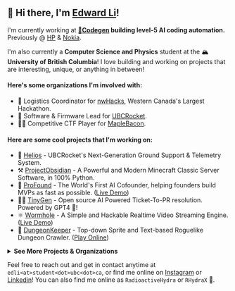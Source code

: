 ## 👋 Hi there, I'm [Edward Li](https://www.edward-li.com/)!

I'm currently working at **[👾Codegen](https://codegen.com/) building level-5 AI coding automation.** Previously @ [HP](https://www.hp.com/) & [Nokia](https://www.nokia.com/).  

I'm also currently a **Computer Science and Physics** student at the 🏔**University of British Columbia**! I love building and working on projects that are interesting, unique, or anything in between! 

#### Here's some organizations I'm involved with:
- 🌌 Logistics Coordinator for [nwHacks](https://nwhacks.io/), Western Canada's Largest Hackathon.
- 🚀 Software & Firmware Lead for [UBCRocket](https://www.ubcrocket.com/).
- 👨‍💻 Competitive CTF Player for [MapleBacon](https://maplebacon.org/).

#### Here are some cool projects that I'm working on:
- 🌇 [Helios](https://github.com/UBC-Rocket/Helios) - UBCRocket's Next-Generation Ground Support & Telemetry System.
- ⚒ [ProjectObsidian](https://github.com/EdwardJXLi/ProjectObsidian) - A Powerful and Modern Minecraft Classic Server Software, in 100% Python.
- 🧭 [ProFound](https://devpost.com/software/profound) - The World's First AI Cofounder, helping founders build MVPs as fast as possible. ([Live Demo](https://profound.hydranet.dev/))
- 👨‍💻 [TinyGen](https://github.com/EdwardJXLi/TinyGen) - Open source AI Powered Ticket-To-PR resolution. Powered by GPT4 🧠!
- ⚛ [Wormhole](https://github.com/EdwardJXLi/Wormhole) - A Simple and Hackable Realtime Video Streaming Engine. ([Live Demo](https://demo.wormhole.hydranet.dev/))
- 🏰 [DungeonKeeper](https://github.com/EdwardJXLi/DungeonKeeper) - Top-down Sprite and Text-based Roguelike Dungeon Crawler. ([Play Online](https://dungeonkeeper.hydranet.dev/))

<details>
<summary><b>See More Projects & Organizations</b></summary>

#### 2023
- 📡 [UBCRocket Groundstation](https://github.com/UBC-Rocket/UBCRocketGroundStation) - Real-time Ground Support Software. (Soon to be replaced by [Helios](https://github.com/UBC-Rocket/Helios))
- 🔥 [FLARE](https://github.com/UBC-Rocket/FLARE) - Firmware for Rockets Going into Space.

#### 2022
- ♾ [InfiniHacks](https://infinihacks.devpost.com/) - A Non-Profit Organization with a Mission of Delivering STEM Education Through Real-World Projects.
- 🐝 [HiveHQ](https://devpost.com/software/hive-hq) - Live Foot Traffic Analysis to help Stores Optimize Layout, Measure Engagement, and Enforce COVID-19 Social Distancing.
- 🎨 [DrawBot](https://devpost.com/software/drawbot-ulof5z) - A Robot to Turn Your Ideas Into Original Art on Paper!

#### 2021
- 😷 [MaskPass](https://devpost.com/software/mlh-birthday-ads) - An AI-Powered Door System to Ensure Everyone Entering has Their Masks Properly Fitted.
- 🦠 [Distributed Covid Simulation](https://devpost.com/software/distributed-covid-simulation) - Massively Parallel Distributed Monte Carlo Pandemic Modeling using DCP.
- 👩‍🏫 [QuikSlide](https://github.com/EdwardJXLi/QuikSlide/) - Artificial Intelligence Powered Slideshow Creation Utility.
- 🥕 [Freshify](https://devpost.com/software/freshify) - A gGrocery Platform that Fuses both the Local Community and Sustainable Consumption.

#### 2020
- 🤝 [Reconnect](https://github.com/Reconnect-CUHacking2021/) - Store Management Software for a Post Vaccine World.
- 🌳 [TModLoader Docker](https://github.com/EdwardJXLi/tmodloader-docker) - Docker Image to run a Complete tModLoader 1.4 Server on x86_64 and ARM64.
- 👦 [CrowdEye](https://github.com/CrowdEye) - Industry-Leading Computer Vision Software to Help Companies, Retailers, and Stores Enforce COVID-19 Regulations.
- 🌎 [Global Health Model](https://devpost.com/software/global-health-model) - Visualizing WHO Statistical Models to Help Spread Awareness on the Global Heath Situation.

#### 2019 and beyond...
- 🍕 [MemeGenBot](https://discord.com/oauth2/authorize?client_id=381852776252178432&scope=bot&permissions=1178065985) - A Discord Bot that Generates Memes on the Fly!
- 🎈 [VexV5Raytracer](https://github.com/EdwardJXLi/VexV5Raytracer) - Simple 3D Raytracer Ported to the Vex V5 Robot Brain.
- 📈 [Manim Presentation](https://github.com/EdwardJXLi/manim-presentation) - Hacky Project to Allow Presentation of 3b1b/MANIM Scenes.
- 📊 [Graph Algorithms](https://github.com/EdwardJXLi/Graph-Algorithms) - Series of Graph Algorithms I Wrote for Caleton's ALGO2 Class.

#### Previous organizations I was involved with:
- 🌻 Committee President for [BellHS's Relay For Life](https://www.relayforlife.ca/).
- 💻 Club Head and Project Lead for [BellHS CS Club](https://www.instagram.com/bell.cs.club/).
- 🤖 Executive Head of [Bruins Robotics](https://www.instagram.com/bruinsrobotics), VEX Team [40999A](https://vexdb.io/teams/view/40999A).
- 🏫 Grade 12 Representative for Student Council.

</details>

Feel free to reach out and get in contact anytime at `edli<at>student<dot>ubc<dot>ca`, or find me online on [Instagram](https://www.instagram.com/edwardjxli/) or [Linkedin](https://www.linkedin.com/in/edwardjxli/)! You can also find me online as `RadioactiveHydra` or `RHydraX` 🐲.
